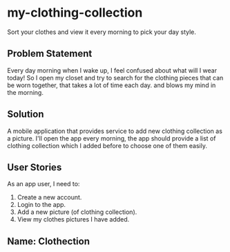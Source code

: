 # my-clothing-collection
Sort your clothes and view it every morning to pick your day style.

## Problem Statement
Every day morning when I wake up, I feel confused about what will I wear today!
So I open my closet and try to search for the clothing pieces that can be worn together, that takes a lot of time each day. and blows my mind in the morning.

## Solution
A mobile application that provides service to add new clothing collection as a picture. I'll open the app every morning, the app should provide a list of clothing collection which I added before to choose one of them easily.

## User Stories
As an app user, I need to:
1. Create a new account.
2. Login to the app.
3. Add a new picture (of clothing collection).
4. View my clothes pictures I have added.

## Name: Clothection
